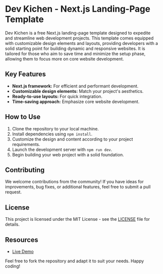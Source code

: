 # Dev Kichen - Next.js Landing-Page Template

Dev Kichen is a free Next.js landing-page template designed to expedite and streamline web development projects. This template comes equipped with customizable design elements and layouts, providing developers with a solid starting point for building dynamic and responsive websites. It is tailored for those who aim to save time and minimize the setup phase, allowing them to focus more on core website development.

## Key Features

- **Next.js framework:** For efficient and performant development.
- **Customizable design elements:** Match your project's aesthetics.
- **Ready-to-use layouts:** For quick integration.
- **Time-saving approach:** Emphasize core website development.

## How to Use

1. Clone the repository to your local machine.
2. Install dependencies using `npm install`.
3. Customize the design and content according to your project requirements.
4. Launch the development server with `npm run dev`.
5. Begin building your web project with a solid foundation.

## Contributing

We welcome contributions from the community! If you have ideas for improvements, bug fixes, or additional features, feel free to submit a pull request.

## License

This project is licensed under the MIT License - see the [LICENSE](link-to-license) file for details.

## Resources

- [Live Demo](link-to-live-demo)

Feel free to fork the repository and adapt it to suit your needs. Happy coding!
